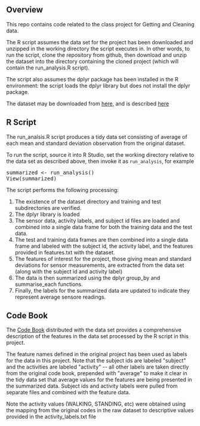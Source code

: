 ## Overview

This repo contains code related to the class project for Getting and
Cleaning data.

The R script assumes the data set for the project has been downloaded and
unzipped in the working directory the script executes in. In other
words, to run the script, clone the repository from github, then
download and unzip the dataset into the directory containing the
cloned project (which will contain the run_analysis.R script).

The script
also assumes the dplyr package has been installed in the R environment: the script loads the dplyr library but does not install the dplyr
package.

The dataset may be downloaded from [here](https://d396qusza40orc.cloudfront.net/getdata%2Fprojectfiles%2FUCI%20HAR%20Dataset.zip), and is described
[here](http://archive.ics.uci.edu/ml/datasets/Human+Activity+Recognition+Using+Smartphones)

## R Script

The run_analsis.R script produces a tidy data set consisting of average of each
mean and standard deviation observation from the original dataset.

To run the script, source it into R Studio, set the working directory relative to the data set as described above, then invoke it as `run_analysis`, for example

<pre>
summarized <- run_analysis()
View(summarized)
</pre>

The script performs the following processing:

1. The existence of the dataset directory and training and test
subdirectories are verified.
2. The dplyr library is loaded
3. The sensor data, activity labels, and subject id files are loaded
and combined into a single data frame for both the training data and the test data.
4. The test and training data frames are then combined into a single
data frame and labeled with the subject id, the activity
label, and the features provided in features.txt with the dataset.
5. The features of interest for the project, those giving mean and
standard deviations for sensor measurements, are extracted from the data set (along with the subject id and activity label)
6. The data is then summarized using the dplyr group_by and
summarise_each functions.
7. Finally, the labels for the summarized data are updated to
indicate they represent average sensore readings.

## Code Book

The <a href="features_info.txt">Code Book</a> distributed with the
data set provides a comprehensive description of the features in the
data set processed by the R script in this project.

The feature names defined in the original project has been used as labels for the data in this project. Note that the subject ids are labeled
"subject" and the activities are labeled "activity" -- all other
labels are taken directly from the original code book, prepended
with "average" to make it clear in the tidy data set that average
values for the features are being presented in the summarized data.
Subject ids and activity labels were pulled from separate files and
combined with the feature data.

Note the activity values (WALKING, STANDING, etc) were obtained
using the mapping from the original codes in the raw dataset to
descriptive values provided in the activity_labels.txt file
